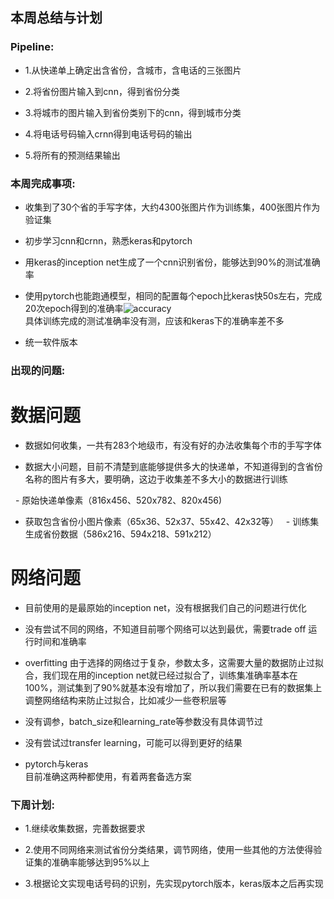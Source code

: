 ## 本周总结与计划

### Pipeline:
 - 1.从快递单上确定出含省份，含城市，含电话的三张图片

 - 2.将省份图片输入到cnn，得到省份分类

 - 3.将城市的图片输入到省份类别下的cnn，得到城市分类

 - 4.将电话号码输入crnn得到电话号码的输出

 - 5.将所有的预测结果输出

### 本周完成事项:
 - 收集到了30个省的手写字体，大约4300张图片作为训练集，400张图片作为验证集

 - 初步学习cnn和crnn，熟悉keras和pytorch

 - 用keras的inception net生成了一个cnn识别省份，能够达到90%的测试准确率

 - 使用pytorch也能跑通模型，相同的配置每个epoch比keras快50s左右，完成20次epoch得到的准确率![accuracy](http://upload-images.jianshu.io/upload_images/3623720-6f0cb23f73731484.png?imageMogr2/auto-orient/strip%7CimageView2/2/w/1240)  
 具体训练完成的测试准确率没有测，应该和keras下的准确率差不多

 - 统一软件版本

### 出现的问题:
# 数据问题
  - 数据如何收集，一共有283个地级市，有没有好的办法收集每个市的手写字体

  - 数据大小问题，目前不清楚到底能够提供多大的快递单，不知道得到的含省份名称的图片有多大，要明确，这边于收集差不多大小的数据进行训练

   - 原始快递单像素（816x456、520x782、820x456)
   - 获取包含省份小图片像素（65x36、52x37、55x42、42x32等）
   - 训练集生成省份数据（586x216、594x218、591x212）

 # 网络问题
  - 目前使用的是最原始的inception net，没有根据我们自己的问题进行优化

  - 没有尝试不同的网络，不知道目前哪个网络可以达到最优，需要trade off 运行时间和准确率

  - overfitting 由于选择的网络过于复杂，参数太多，这需要大量的数据防止过拟合，我们现在用的inception net就已经过拟合了，训练集准确率基本在100%，测试集到了90%就基本没有增加了，所以我们需要在已有的数据集上调整网络结构来防止过拟合，比如减少一些卷积层等

  - 没有调参，batch_size和learning_rate等参数没有具体调节过

  - 没有尝试过transfer learning，可能可以得到更好的结果

 - pytorch与keras  
    目前准确这两种都使用，有着两套备选方案

### 下周计划:
 - 1.继续收集数据，完善数据要求

 - 2.使用不同网络来测试省份分类结果，调节网络，使用一些其他的方法使得验证集的准确率能够达到95%以上

 - 3.根据论文实现电话号码的识别，先实现pytorch版本，keras版本之后再实现
